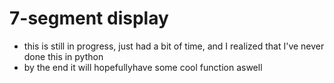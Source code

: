 # 7-segment display
- this is still in progress, just had a bit of time, and I realized that I've never done this in python
- by the end it will hopefullyhave some cool function aswell